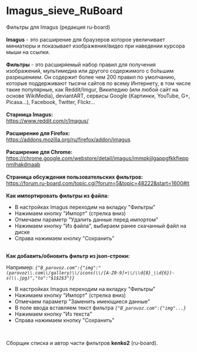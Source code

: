 # Imagus_sieve_RuBoard<br>
Фильтры для Imagus (редакция ru-board)<br>
<br>
<b>Imagus</b> - это расширение для браузеров которое увеличивает миниатюры и показывает изображения/видео при наведении курсора мыши на ссылки.<br>
<br>
<b>Фильтры</b> - это расширяемый набор правил для получения изображений, мультимедиа или другого содержимого с бо́льшим разрешением. Он содержит более чем 200 правил по умолчанию, которые поддерживают тысячи сайтов по всему Интернету, в том числе такие популярные, как Reddit/Imgur, Википедию (или любой сайт на основе WikiMedia), deviantART, сервисы Google (Картинки, YouTube, G+, Picasa...), Facebook, Twitter, Flickr...<br>
<br>
<b>Старница Imagus:</b><br>
https://www.reddit.com/r/Imagus/
<br>
<br>
<b>Расширение для Firefox:</b><br>
https://addons.mozilla.org/ru/firefox/addon/imagus
<br>
<br>
<b>Расширение для Chrome:</b><br>
https://chrome.google.com/webstore/detail/imagus/immpkjjlgappgfkkfieppnmlhakdmaab
<br>
<br>
<b>Страница обсуждения пользовательских фильтров:</b><br>
https://forum.ru-board.com/topic.cgi?forum=5&topic=48222&start=1600#lt
<br>
<br>
<b>Как импортировать фильтры из файла:</b><br>
<ul><li>В настройках Imagus переходим на вкладку "Фильтры"</li>
<li>Нажимаем кнопку "Импорт" (стрелка вниз)</li>
<li>Отмечаем параметр "Удалить данные перед импортом"</li>
<li>Нажимаем кнопку "Из файла", выбираем ранее скачанный файл на диске</li>
<li>Справа нажимаем кнопку "Сохранить"</li></ul>
<br>
<b>Как добавить/обновить фильтр из json-строки:</b><br>
<p>Например: <i><code>{"B_parovoz.com":{"img":"(parovoz\\.com\\/gallery)\\/icons(\\/[A-Z0-9]+\\/\\d{8}_\\d{6})-s(\\.jpg)","to":"$1$2$3"}}</code></i></p>
<ul><li>В настройках Imagus переходим на вкладку "Фильтры"</li>
<li>Нажимаем кнопку "Импорт" (стрелка вниз)</li>
<li>Отмечаем параметр "Заменить имеющиеся данные"</li>
<li>В поле ввода вставляем текст фильтра <i><code>{"B_parovoz.com":{"img"...}</code></i></li>
<li>Нажимаем кнопку "Из текста"</li>
<li>Справа нажимаем кнопку "Сохранить"</li></ul>
<br>
<p>Сборщик списка и автор части фильтров <b>kenko2</b> (ru-board).</p>
